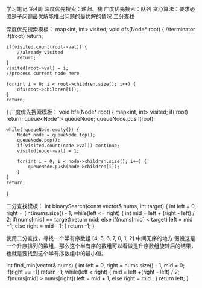 学习笔记
第4周
深度优先搜索：递归、栈
广度优先搜索：队列
贪心算法：要求必须是子问题最优解能推出问题的最优解的情况
二分查找

深度优先搜索模板：
map<int, int> visited;
void dfs(Node* root) {
	//terminator
	if(!root) return;

	if(visited.count(root->val)) {
		//already visited
		return;
	}
	visited[root->val] = i;
	//process current node here

	for(int i = 0; i < root->children.size(); i++) {
		dfs(root->children[i]);
	}
	return;
}
广度优先搜索模板：
void bfs(Node* root) {
	map<int, int> visited;
	if(!root) return;
	queue<Node*> queueNode;
	queueNode.push(root);

	while(!queueNode.empty()) {
	    Node* node = queueNode.top();
	    queueNode.pop();
	    if(visited.count(node->val)) continue;
	    visited[node->val] = 1;

	    for(int i = 0; i < node->children.size(); i++) {
	    	queueNode.push(node->children[i]);
	    }
    }
    return;
}

二分查找模板：
int binarySearch(const vector<int>& nums, int target) {
	int left = 0, right = (int)nums.size() - 1;
	while(left <= right) {
	    int mid = left + (right - left) / 2;
	    if(nums[mid] == target) return mid;
	    else if(nums[mid] < target) left = mid +1;
	    else right = mid - 1;
    }
    return -1;
}

使用二分查找，寻找一个半有序数组 [4, 5, 6, 7, 0, 1, 2] 中间无序的地方
假设这是一个升序排列的数组，那么这个半有序的数组可以看做是升序数组旋转后的结果，也就是要找到这个半有序数组中的最小值。

int find_min(vector<int>& nums) {
	int left = 0, right = nums.size() - 1, mid = 0;
	if(right == -1) return -1;
	while(left < right) {
		mid = left +(right - left) / 2;
		if(nums[mid] > nums[right]) left = mid + 1;
		else right = mid ;
	}
	return left;
} 

